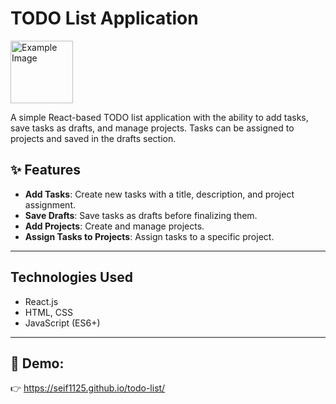 <h1><strong>TODO List Application</strong></h1>  
<img src="https://github.com/user-attachments/assets/792e568d-8b53-4c75-9ad2-b0ff5f9c3882" alt="Example Image" width="100" height="100"> 


A simple React-based TODO list application with the ability to add tasks, save tasks as drafts, and manage projects. Tasks can be assigned to projects and saved in the drafts section.

## ✨ Features

- **Add Tasks**: Create new tasks with a title, description, and project assignment.
- **Save Drafts**: Save tasks as drafts before finalizing them.
- **Add Projects**: Create and manage projects.
- **Assign Tasks to Projects**: Assign tasks to a specific project.

---

##  Technologies Used

- React.js
- HTML, CSS
- JavaScript (ES6+)

---

## 🚀 Demo: 

👉 https://seif1125.github.io/todo-list/
